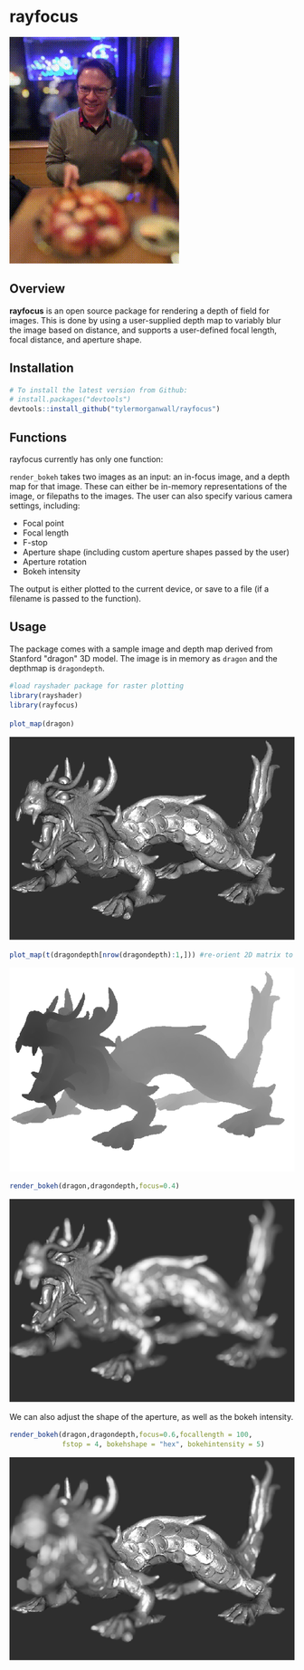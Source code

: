 
rayfocus
========

<img src="man/figures/githubdemo.gif" ></img>

Overview
--------

**rayfocus** is an open source package for rendering a depth of field for images. This is done by using a user-supplied depth map to variably blur the image based on distance, and supports a user-defined focal length, focal distance, and aperture shape.

Installation
------------

``` r
# To install the latest version from Github:
# install.packages("devtools")
devtools::install_github("tylermorganwall/rayfocus")
```

Functions
---------

rayfocus currently has only one function:

`render_bokeh` takes two images as an input: an in-focus image, and a depth map for that image. These can either be in-memory representations of the image, or filepaths to the images. The user can also specify various camera settings, including:

-   Focal point
-   Focal length
-   F-stop
-   Aperture shape (including custom aperture shapes passed by the user)
-   Aperture rotation
-   Bokeh intensity

The output is either plotted to the current device, or save to a file (if a filename is passed to the function).

Usage
-----

The package comes with a sample image and depth map derived from Stanford "dragon" 3D model. The image is in memory as `dragon` and the depthmap is `dragondepth`.

``` r
#load rayshader package for raster plotting
library(rayshader)
library(rayfocus)

plot_map(dragon)
```

![](tools/readme/one.png)

``` r
plot_map(t(dragondepth[nrow(dragondepth):1,])) #re-orient 2D matrix to display correctly
```

![](tools/readme/two.png)

``` r
render_bokeh(dragon,dragondepth,focus=0.4)
```

![](tools/readme/three.png)


We can also adjust the shape of the aperture, as well as the bokeh intensity.

``` r
render_bokeh(dragon,dragondepth,focus=0.6,focallength = 100,
             fstop = 4, bokehshape = "hex", bokehintensity = 5)
```

![](tools/readme/four.png)
